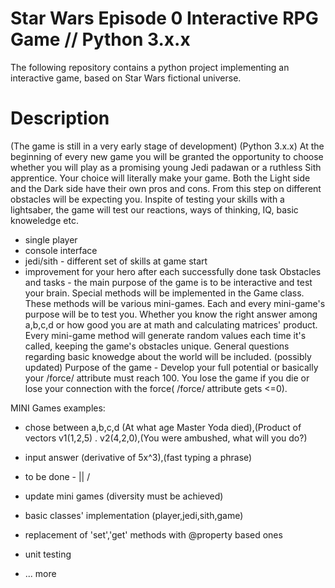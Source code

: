 # Star Wars Episode 0 Interactive RPG Game // Python 3.x.x
The following repository contains a python project implementing an interactive game, based on Star Wars fictional universe.

# Description
 
 (The game is still in a very early stage of development)
 (Python 3.x.x)
 At the beginning of every new game you will be granted the opportunity to choose whether you will play as a promising young Jedi padawan or a ruthless Sith apprentice. Your choice will literally make your game. Both the Light side and the Dark side have their own pros and cons. From this step on different obstacles will be expecting you. 
Inspite of testing your skills with a lightsaber, the game will test our reactions, ways of thinking, IQ, basic knoweledge etc.
 - single player 
 - console interface
 - jedi/sith - different set of skills at game start
 - improvement for your hero after each successfully done task
Obstacles and tasks - the main purpose of the game is to be interactive and test your brain. Special methods will be implemented in the Game class. These methods will be various mini-games. Each and every mini-game's purpose will be to test you. Whether you know the right answer among a,b,c,d or how good you are at math and calculating matrices' product. Every mini-game method will generate random values each time it's called, keeping the game's obstacles unique. General questions regarding basic knowedge about the world will be included. (possibly updated)
Purpose of the game - Develop your full potential or basically your /force/ attribute must reach 100. You lose the game if you die or lose your connection with the force( /force/ attribute gets <=0).

MINI Games examples:
- chose between a,b,c,d (At what age Master Yoda died),(Product of vectors v1(1,2,5) . v2(4,2,0),(You were ambushed, what will you do?)
- input answer (derivative of 5x^3),(fast typing a phrase)


- to be done -  ||
                \/
- update mini games (diversity must be achieved)
- basic classes' implementation (player,jedi,sith,game)
- replacement of 'set','get' methods with @property based ones
- unit testing
- ... more
